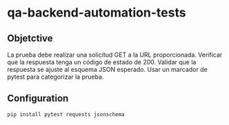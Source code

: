 # qa-backend-automation-tests

## Objetctive
La prueba debe realizar una solicitud GET a la URL proporcionada.
Verificar que la respuesta tenga un código de estado de 200.
Validar que la respuesta se ajuste al esquema JSON esperado.
Usar un marcador de pytest para categorizar la prueba.

## Configuration
```
pip install pytest requests jsonschema
```


